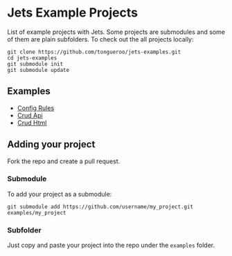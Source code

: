 # Jets Example Projects

List of example projects with Jets. Some projects are submodules and some of them are plain subfolders. To check out the all projects locally:

    git clone https://github.com/tongueroo/jets-examples.git
    cd jets-examples
    git submodule init
    git submodule update

## Examples

* [Config Rules](examples/config-rules)
* [Crud Api](examples/crud-api)
* [Crud Html](examples/crud-html)

## Adding your project

Fork the repo and create a pull request.

### Submodule

To add your project as a submodule:

    git submodule add https://github.com/username/my_project.git examples/my_project

### Subfolder

Just copy and paste your project into the repo under the `examples` folder.
